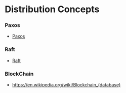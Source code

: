 
# Distribution Concepts

### Paxos

* [Paxos](https://en.wikipedia.org/wiki/Paxos_(computer_science))

### Raft

* [Raft](https://en.wikipedia.org/wiki/Raft_(computer_science))

### BlockChain

* https://en.wikipedia.org/wiki/Blockchain_(database)
